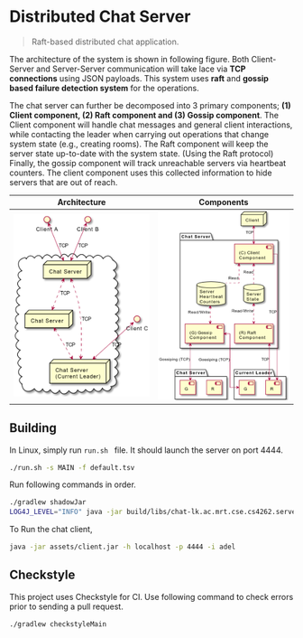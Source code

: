 # Distributed Chat Server

> Raft-based distributed chat application.

The architecture of the system is shown in following figure. Both Client-Server and Server-Server communication will
take lace via **TCP connections** using JSON payloads. This system uses **raft** and **gossip based failure detection
system** for the operations.

The chat server can further be decomposed into 3 primary components; **(1) Client component, (2) Raft component and (3)
Gossip component**. The Client component will handle chat messages and general client interactions, while contacting the
leader when carrying out operations that change system state (e.g., creating rooms). The Raft component will keep the
server state up-to-date with the system state. (Using the Raft protocol) Finally, the gossip component will track
unreachable servers via heartbeat counters. The client component uses this collected information to hide servers that
are out of reach.

Architecture             |  Components
:-------------------------:|:-------------------------:
![Architecture](assets/architecture.png) |  ![Components](assets/components.png)

## Building

In Linux, simply run `run.sh ` file. It should launch the server on port 4444.
```bash
./run.sh -s MAIN -f default.tsv
```

Run following commands in order.

```bash
./gradlew shadowJar
LOG4J_LEVEL="INFO" java -jar build/libs/chat-lk.ac.mrt.cse.cs4262.server-1.0-SNAPSHOT-all.jar [PARAMS]
```

To Run the chat client,

```bash
java -jar assets/client.jar -h localhost -p 4444 -i adel
```

## Checkstyle

This project uses Checkstyle for CI. Use following command to check errors prior to sending a pull request.

```bash
./gradlew checkstyleMain
```
